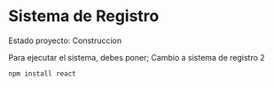 <h1>Sistema de Registro </h1>
Estado proyecto: Construccion

Para ejecutar el sistema, debes poner;
Cambio a sistema de registro 2

```npm install react```
